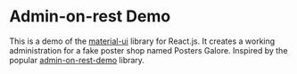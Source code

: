 # Admin-on-rest Demo

This is a demo of the [material-ui](http://www.material-ui.com/#/) library for React.js. It creates a working administration for a fake poster shop named Posters Galore. Inspired by the popular [admin-on-rest-demo](https://github.com/marmelab/admin-on-rest-demo) library.